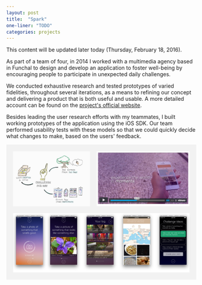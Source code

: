 ```yaml
---
layout: post
title:  "Spark"
one-liner: "TODO"
categories: projects
---
```

This content will be updated later today (Thursday, February 18, 2016).

As part of a team of four, in 2014 I worked with a multimedia agency based in
Funchal to design and develop an application to foster well-being by
encouraging people to participate in unexpected daily challenges.

We conducted exhaustive research and tested prototypes of varied fidelities,
throughout several iterations, as a means to refining our concept and
delivering a product that is both useful and usable. A more detailed account
can be found on the [project's official website](http://spark.m-iti.org/).

Besides leading the user research efforts with my teammates, I built working
prototypes of the application using the iOS SDK. Our team performed usability
tests with these models so that we could quickly decide what changes to make,
based on the users' feedback.

![An illustration of our final concept, a frame of our concept video, and screenshots of our final prototype.](/img/spark/spark.jpg)
